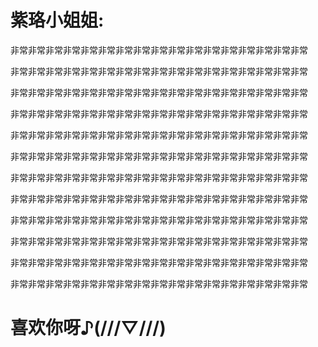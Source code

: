 <html>

<body>

<h1>紫珞小姐姐:</h1>
<p>非常非常非常非常非常非常非常非常非常非常非常非常非常非常非常非常非常</p>
<p>非常非常非常非常非常非常非常非常非常非常非常非常非常非常非常非常非常</p>

<p>非常非常非常非常非常非常非常非常非常非常非常非常非常非常非常非常非常</p>

<p>非常非常非常非常非常非常非常非常非常非常非常非常非常非常非常非常非常</p>

<p>非常非常非常非常非常非常非常非常非常非常非常非常非常非常非常非常非常</p>

<p>非常非常非常非常非常非常非常非常非常非常非常非常非常非常非常非常非常</p>
<p>非常非常非常非常非常非常非常非常非常非常非常非常非常非常非常非常非常</p>

<p>非常非常非常非常非常非常非常非常非常非常非常非常非常非常非常非常非常</p>

<p>非常非常非常非常非常非常非常非常非常非常非常非常非常非常非常非常非常</p>

<p>非常非常非常非常非常非常非常非常非常非常非常非常非常非常非常非常非常</p>

<p>非常非常非常非常非常非常非常非常非常非常非常非常非常非常非常非常非常</p>

<p>非常非常非常非常非常非常非常非常非常非常非常非常非常非常非常非常非常</p>

<h1>喜欢你呀♪(///▽///)</h1>
</body>

</html>
